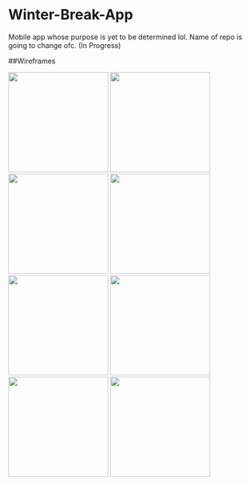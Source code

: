 # Winter-Break-App
Mobile app whose purpose is yet to be determined lol. Name of repo is going to change ofc. (In Progress)

##Wireframes

<p float="left">
  <img src="/wireframes/Home" height = "auto" width = "200">
  <img src="/wireframes/Add Course%1.png" height = "auto" width = "200">
  <img src="/wireframes/Add Course%2.png" height = "auto" width = "200">
  <img src="/wireframes/Add Course%3.png" height = "auto" width = "200">
  <img src="/wireframes/Rectangle10-1.png" height = "auto" width = "200">
  <img src="/wireframes/Rectangle10.png" height = "auto" width = "200">
  <img src="/wireframes/Rectangle5.png" height = "auto" width = "200">
  <img src="/wireframes/Rectangle9.png" height = "auto" width = "200">

  </p>
